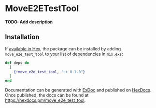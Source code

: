 # MoveE2ETestTool

**TODO: Add description**

## Installation

If [available in Hex](https://hex.pm/docs/publish), the package can be installed
by adding `move_e2e_test_tool` to your list of dependencies in `mix.exs`:

```elixir
def deps do
  [
    {:move_e2e_test_tool, "~> 0.1.0"}
  ]
end
```

Documentation can be generated with [ExDoc](https://github.com/elixir-lang/ex_doc)
and published on [HexDocs](https://hexdocs.pm). Once published, the docs can
be found at <https://hexdocs.pm/move_e2e_test_tool>.

